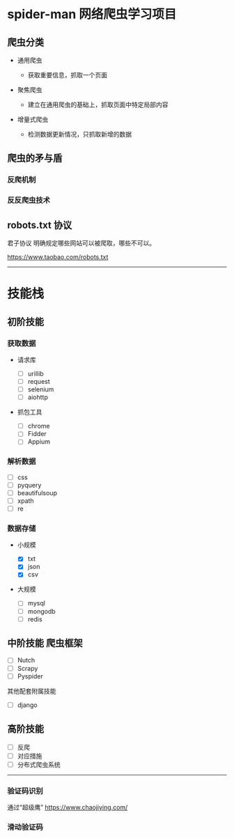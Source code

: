 # spider-man 网络爬虫学习项目

## 爬虫分类

- 通用爬虫

  - 获取重要信息，抓取一个页面

- 聚焦爬虫

  - 建立在通用爬虫的基础上，抓取页面中特定局部内容

- 增量式爬虫

  - 检测数据更新情况，只抓取新增的数据

## 爬虫的矛与盾

### 反爬机制

### 反反爬虫技术

## robots.txt 协议

君子协议 明确规定哪些网站可以被爬取，哪些不可以。

https://www.taobao.com/robots.txt

---

# 技能栈

## 初阶技能

### 获取数据

- 请求库

  - [ ] urillib
  - [ ] request
  - [ ] selenium
  - [ ] aiohttp

- 抓包工具

  - [ ] chrome
  - [ ] Fidder
  - [ ] Appium

### 解析数据

- [ ] css
- [ ] pyquery
- [ ] beautifulsoup
- [ ] xpath
- [ ] re

### 数据存储

- 小规模

  - [x] txt
  - [x] json
  - [x] csv

- 大规模

  - [ ] mysql
  - [ ] mongodb
  - [ ] redis

## 中阶技能 爬虫框架

- [ ] Nutch
- [ ] Scrapy
- [ ] Pyspider

其他配套附属技能

- [ ] django

## 高阶技能

- [ ] 反爬
- [ ] 对应措施
- [ ] 分布式爬虫系统

---

### 验证码识别

通过“超级鹰” https://www.chaojiying.com/

### 滑动验证码
